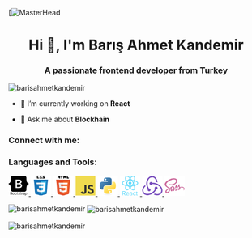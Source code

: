 
 [![MasterHead](https://www.turhost.com/blog/wp-content/uploads/2020/04/indeed-1.jpg)

<h1 align="center">Hi 👋, I'm Barış Ahmet Kandemir</h1>
<h3 align="center">A passionate frontend developer from Turkey</h3>

<p align="left"> <img src="https://komarev.com/ghpvc/?username=barisahmetkandemir&label=Profile%20views&color=0e75b6&style=flat" alt="barisahmetkandemir" /> </p>

- 🔭 I’m currently working on **React**

- 💬 Ask me about **Blockhain**

<h3 align="left">Connect with me:</h3>
<p align="left">
</p>

<h3 align="left">Languages and Tools:</h3>
<p align="left"> <a href="https://getbootstrap.com" target="_blank" rel="noreferrer"> <img src="https://raw.githubusercontent.com/devicons/devicon/master/icons/bootstrap/bootstrap-plain-wordmark.svg" alt="bootstrap" width="40" height="40"/> </a> <a href="https://www.w3schools.com/css/" target="_blank" rel="noreferrer"> <img src="https://raw.githubusercontent.com/devicons/devicon/master/icons/css3/css3-original-wordmark.svg" alt="css3" width="40" height="40"/> </a> <a href="https://www.w3.org/html/" target="_blank" rel="noreferrer"> <img src="https://raw.githubusercontent.com/devicons/devicon/master/icons/html5/html5-original-wordmark.svg" alt="html5" width="40" height="40"/> </a> <a href="https://developer.mozilla.org/en-US/docs/Web/JavaScript" target="_blank" rel="noreferrer"> <img src="https://raw.githubusercontent.com/devicons/devicon/master/icons/javascript/javascript-original.svg" alt="javascript" width="40" height="40"/> </a> <a href="https://www.python.org" target="_blank" rel="noreferrer"> <img src="https://raw.githubusercontent.com/devicons/devicon/master/icons/python/python-original.svg" alt="python" width="40" height="40"/> </a> <a href="https://reactjs.org/" target="_blank" rel="noreferrer"> <img src="https://raw.githubusercontent.com/devicons/devicon/master/icons/react/react-original-wordmark.svg" alt="react" width="40" height="40"/> </a> <a href="https://redux.js.org" target="_blank" rel="noreferrer"> <img src="https://raw.githubusercontent.com/devicons/devicon/master/icons/redux/redux-original.svg" alt="redux" width="40" height="40"/> </a> <a href="https://sass-lang.com" target="_blank" rel="noreferrer"> <img src="https://raw.githubusercontent.com/devicons/devicon/master/icons/sass/sass-original.svg" alt="sass" width="40" height="40"/> </a> </p>

<p><img align="left" src="https://github-readme-stats.vercel.app/api/top-langs?username=barisahmetkandemir&show_icons=true&locale=en&layout=compact" alt="barisahmetkandemir" /></p>

<p>&nbsp;<img align="center" src="https://github-readme-stats.vercel.app/api?username=barisahmetkandemir&show_icons=true&locale=en" alt="barisahmetkandemir" /></p>

<p><img align="center" src="https://github-readme-streak-stats.herokuapp.com/?user=barisahmetkandemir&" alt="barisahmetkandemir" /></p>
